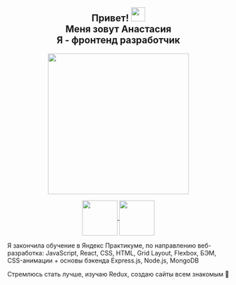 <h2 align="center"> Привет!  <img src="https://github.com/blackcater/blackcater/raw/main/images/Hi.gif" height="32"/> <br/>
 Меня зовут Анастасия <br/>
 Я - фронтенд разработчик </h2>

<p align="center"> <img src="https://media.giphy.com/media/Rs0JBoGpPxMAlnVc8y/giphy-downsized.gif" height="320"/></p>

<p align="center">
<a href="https://wa.me/79157444053?text=<Привет!>"><img align="center" src="https://www.nebakiontv.com/wp-content/uploads/2021/01/WhatsApp-Hesaplarinin-Silinecegi-Tarih-Ertelendi-3.jpg" height="80"> </a> 
<a href="https://t.me/angalda"><img align="center" src="https://avatars.dzeninfra.ru/get-zen_doc/5378318/pub_60e0b29a7671f13f01e5d0b0_60e0b29f85b74724b4ef0305/scale_1200" height="80"></a>
</p>
 
Я закончила обучение в Яндекс Практикуме, по направлению веб-разработка: JavaScript, React, CSS, HTML, Grid Layout, Flexbox, БЭМ, CSS-анимации + основы бэкенда Express.js, Node.js, MongoDB 
 
 Стремлюсь стать лучше, изучаю Redux, создаю сайты всем знакомым 🎈
